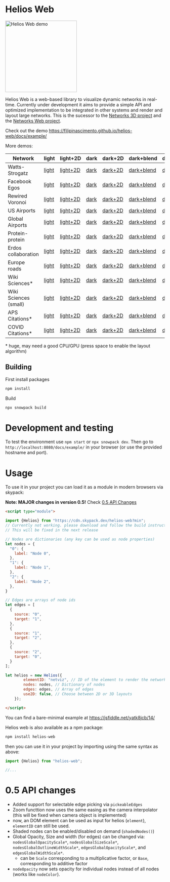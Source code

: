 # Helios Web
<img width="226" alt="Helios Web demo" src="https://github.com/filipinascimento/helios-web/raw/main/media/WS_very_low.gif">

Helios Web is a web-based library to visualize dynamic networks in real-time. Currently under development it aims to provide a simple API and optimized implementation to be integrated in other systems and render and layout large networks. This is the sucessor to the [Networks 3D project](https://filipinascimento.github.io/networks3d/) and the [Networks Web project](https://filipinascimento.github.io/software/networksweb/).

Check out the demo https://filipinascimento.github.io/helios-web/docs/example/

More demos:

| Network | light | light+2D | dark | dark+2D | dark+blend | dark+blend+2D |
| ------- | ----- | -------- | ---- | ------- | ---------- | ------------- |
| Watts-Strogatz | [light](https://filipinascimento.github.io/helios-web/docs/example/?network=WS_10000_10_001) | [light+2D](https://filipinascimento.github.io/helios-web/docs/example/?network=WS_10000_10_001&use2d) | [dark](https://filipinascimento.github.io/helios-web/docs/example/?network=WS_10000_10_001&dark) | [dark+2D](https://filipinascimento.github.io/helios-web/docs/example/?network=WS_10000_10_001&dark&use2d) | [dark+blend](https://filipinascimento.github.io/helios-web/docs/example/?network=WS_10000_10_001&dark&additive) | [dark+blend+2D](https://filipinascimento.github.io/helios-web/docs/example/?network=WS_10000_10_001&dark&additive&use2d) |
| Facebook Egos | [light](https://filipinascimento.github.io/helios-web/docs/example/?network=Facebook_combined) | [light+2D](https://filipinascimento.github.io/helios-web/docs/example/?network=Facebook_combined&use2d) | [dark](https://filipinascimento.github.io/helios-web/docs/example/?network=Facebook_combined&dark) | [dark+2D](https://filipinascimento.github.io/helios-web/docs/example/?network=Facebook_combined&dark&use2d) | [dark+blend](https://filipinascimento.github.io/helios-web/docs/example/?network=Facebook_combined&dark&additive) | [dark+blend+2D](https://filipinascimento.github.io/helios-web/docs/example/?network=Facebook_combined&dark&additive&use2d) |
| Rewired Voronoi | [light](https://filipinascimento.github.io/helios-web/docs/example/?network=RVOR) | [light+2D](https://filipinascimento.github.io/helios-web/docs/example/?network=RVOR&use2d) | [dark](https://filipinascimento.github.io/helios-web/docs/example/?network=RVOR&dark) | [dark+2D](https://filipinascimento.github.io/helios-web/docs/example/?network=RVOR&dark&use2d) | [dark+blend](https://filipinascimento.github.io/helios-web/docs/example/?network=RVOR&dark&additive) | [dark+blend+2D](https://filipinascimento.github.io/helios-web/docs/example/?network=RVOR&dark&additive&use2d) |
| US Airports | [light](https://filipinascimento.github.io/helios-web/docs/example/?network=USairport_2010) | [light+2D](https://filipinascimento.github.io/helios-web/docs/example/?network=USairport_2010&use2d) | [dark](https://filipinascimento.github.io/helios-web/docs/example/?network=USairport_2010&dark) | [dark+2D](https://filipinascimento.github.io/helios-web/docs/example/?network=USairport_2010&dark&use2d) | [dark+blend](https://filipinascimento.github.io/helios-web/docs/example/?network=USairport_2010&dark&additive) | [dark+blend+2D](https://filipinascimento.github.io/helios-web/docs/example/?network=USairport_2010&dark&additive&use2d) |
| Global Airports | [light](https://filipinascimento.github.io/helios-web/docs/example/?network=Airports) | [light+2D](https://filipinascimento.github.io/helios-web/docs/example/?network=Airports&use2d) | [dark](https://filipinascimento.github.io/helios-web/docs/example/?network=Airports&dark) | [dark+2D](https://filipinascimento.github.io/helios-web/docs/example/?network=Airports&dark&use2d) | [dark+blend](https://filipinascimento.github.io/helios-web/docs/example/?network=Airports&dark&additive) | [dark+blend+2D](https://filipinascimento.github.io/helios-web/docs/example/?network=Airports&dark&additive&use2d) |
| Protein-protein | [light](https://filipinascimento.github.io/helios-web/docs/example/?network=bio-dmela) | [light+2D](https://filipinascimento.github.io/helios-web/docs/example/?network=bio-dmela&use2d) | [dark](https://filipinascimento.github.io/helios-web/docs/example/?network=bio-dmela&dark) | [dark+2D](https://filipinascimento.github.io/helios-web/docs/example/?network=bio-dmela&dark&use2d) | [dark+blend](https://filipinascimento.github.io/helios-web/docs/example/?network=bio-dmela&dark&additive) | [dark+blend+2D](https://filipinascimento.github.io/helios-web/docs/example/?network=bio-dmela&dark&additive&use2d) |
| Erdos collaboration | [light](https://filipinascimento.github.io/helios-web/docs/example/?network=ca-Erdos992) | [light+2D](https://filipinascimento.github.io/helios-web/docs/example/?network=ca-Erdos992&use2d) | [dark](https://filipinascimento.github.io/helios-web/docs/example/?network=ca-Erdos992&dark) | [dark+2D](https://filipinascimento.github.io/helios-web/docs/example/?network=ca-Erdos992&dark&use2d) | [dark+blend](https://filipinascimento.github.io/helios-web/docs/example/?network=ca-Erdos992&dark&additive) | [dark+blend+2D](https://filipinascimento.github.io/helios-web/docs/example/?network=ca-Erdos992&dark&additive&use2d) |
| Europe roads | [light](https://filipinascimento.github.io/helios-web/docs/example/?network=road-euroroad) | [light+2D](https://filipinascimento.github.io/helios-web/docs/example/?network=road-euroroad&use2d) | [dark](https://filipinascimento.github.io/helios-web/docs/example/?network=road-euroroad&dark) | [dark+2D](https://filipinascimento.github.io/helios-web/docs/example/?network=road-euroroad&dark&use2d) | [dark+blend](https://filipinascimento.github.io/helios-web/docs/example/?network=road-euroroad&dark&additive) | [dark+blend+2D](https://filipinascimento.github.io/helios-web/docs/example/?network=road-euroroad&dark&additive&use2d) |
| Wiki Sciences\* | [light](https://filipinascimento.github.io/helios-web/docs/example/?network=Wiki_Science) | [light+2D](https://filipinascimento.github.io/helios-web/docs/example/?network=Wiki_Science&use2d) | [dark](https://filipinascimento.github.io/helios-web/docs/example/?network=Wiki_Science&dark) | [dark+2D](https://filipinascimento.github.io/helios-web/docs/example/?network=Wiki_Science&dark&use2d) | [dark+blend](https://filipinascimento.github.io/helios-web/docs/example/?network=Wiki_Science&dark&additive) | [dark+blend+2D](https://filipinascimento.github.io/helios-web/docs/example/?network=Wiki_Science&dark&additive&use2d) |
| Wiki Sciences (small) | [light](https://filipinascimento.github.io/helios-web/docs/example/?network=Wiki_Science_Filtered) | [light+2D](https://filipinascimento.github.io/helios-web/docs/example/?network=Wiki_Science_Filtered&use2d) | [dark](https://filipinascimento.github.io/helios-web/docs/example/?network=Wiki_Science_Filtered&dark) | [dark+2D](https://filipinascimento.github.io/helios-web/docs/example/?network=Wiki_Science_Filtered&dark&use2d) | [dark+blend](https://filipinascimento.github.io/helios-web/docs/example/?network=Wiki_Science_Filtered&dark&additive) | [dark+blend+2D](https://filipinascimento.github.io/helios-web/docs/example/?network=Wiki_Science_Filtered&dark&additive&use2d) |
| APS Citations\* | [light](https://filipinascimento.github.io/helios-web/docs/example/?network=APS) | [light+2D](https://filipinascimento.github.io/helios-web/docs/example/?network=APS&use2d) | [dark](https://filipinascimento.github.io/helios-web/docs/example/?network=APS&dark) | [dark+2D](https://filipinascimento.github.io/helios-web/docs/example/?network=APS&dark&use2d) | [dark+blend](https://filipinascimento.github.io/helios-web/docs/example/?network=APS&dark&additive) | [dark+blend+2D](https://filipinascimento.github.io/helios-web/docs/example/?network=APS&dark&additive&use2d) |
| COVID Citations\* | [light](https://filipinascimento.github.io/helios-web/docs/example/?network=COVID) | [light+2D](https://filipinascimento.github.io/helios-web/docs/example/?network=COVID&use2d) | [dark](https://filipinascimento.github.io/helios-web/docs/example/?network=COVID&dark) | [dark+2D](https://filipinascimento.github.io/helios-web/docs/example/?network=COVID&dark&use2d) | [dark+blend](https://filipinascimento.github.io/helios-web/docs/example/?network=COVID&dark&additive) | [dark+blend+2D](https://filipinascimento.github.io/helios-web/docs/example/?network=COVID&dark&additive&use2d) |


\* huge, may need a good CPU/GPU  (press space to enable the layout algorithm)


## Building

First install packages
```bash
npm install
```

Build
```bash
npx snowpack build
```

# Development and testing
To test the environment use `npm start` or `npx snowpack dev`.
Then go to `http://localhost:8080/docs/example/` in your browser (or use the provided hostname and port).

# Usage
To use it in your project you can load it as a module in modern browsers via skypack:

**Note: MAJOR changes in version 0.5!** Check [0.5 API Changes](#apichanges)

```html
<script type="module">

import {Helios} from "https://cdn.skypack.dev/helios-web?min";
// Currently not working. please download and follow the build instructions.
// This will be fixed in the next release

// Nodes are dictionaries (any key can be used as node properties)
let nodes = {
  "0": {
    label: "Node 0",
  },
  "1": {
    label: "Node 1",
  },
  "2": {
    label: "Node 2",
  },
}

// Edges are arrays of node ids
let edges = [
  {
    source: "0",
    target: "1",
  },
  {
    source: "1",
    target: "2",
  },
  {
    source: "2",
    target: "0",
  }
];

let helios = new Helios({
		elementID: "netviz", // ID of the element to render the network in
		nodes: nodes, // Dictionary of nodes 
		edges: edges, // Array of edges
		use2D: false, // Choose between 2D or 3D layouts
	});

</script>
```
You can find a bare-minimal example at https://jsfiddle.net/yatk8jcb/14/

Helios web is also available as a npm package:

```bash
npm install helios-web
```
then you can use it in your project by importing using the same syntax as above:
```javascript
import {Helios} from "helios-web";

//...

```

# 0.5 API changes<a id='apichanges'></a>
 - Added support for selectable edge picking via `pickeableEdges`
 - Zoom functtion now uses the same easing as the camera interpolator
   (this will be fixed when camera object is implemented)
 - now, an DOM element can be used as input
   for helios (`element`), `elementID` can still be used.
 - Shaded nodes can be enabled/disabled on demand (`shadedNodes()`)
 - Global Opacity, Size and width (for edges) can be changed  via:
   `nodesGlobalOpacityScale*`, `nodesGlobalSizeScale*`,
   `nodesGlobalOutlineWidthScale*`,
   `edgesGlobalOpacityScale*`, and `edgesGlobalWidthScale*`.
   * can be `Scale` corresponding to a multiplicative factor,
   or `Base`, corresponding to additive factor
 - `nodeOpacity` now sets opacity for individual nodes instead
  of all nodes (works like `nodeColor`).
  
